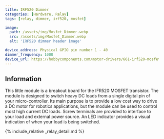 ```yaml
---
title: IRF520 Dimmer
categories: [Hardware, Relay]
tags: [relay, dimmer, irf520, mosfet]

image:
  path: /assets/img/Mosfet_Dimmer.webp
  src: /assets/img/Mosfet_Dimmer.webp
  alt: 'IRF520 dimmer header image'

device_address: Physical GPIO pin number 1 - 40
dimmer_frequency: 1000
device_url: https://hobbycomponents.com/motor-drivers/661-irf520-mosfet-driver-module
---
```


## Information

This little module is a breakout board for the IFR520 MOSFET transistor. The
module is designed to switch heavy DC loads from a single digital pin of your
micro-controller. Its main purpose is to provide a low cost way to drive a DC
motor for robotics applications, but the module can be used to control most high
current DC loads. Screw terminals are provided to interface to your load and
external power source. An LED indicator provides a visual indication of when
your load is being switched.

{% include_relative _relay_detail.md %}
